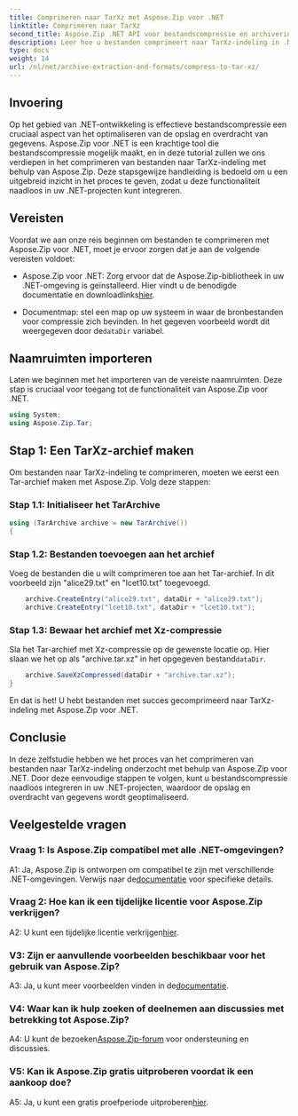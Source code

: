 ```yaml
---
title: Comprimeren naar TarXz met Aspose.Zip voor .NET
linktitle: Comprimeren naar TarXz
second_title: Aspose.Zip .NET API voor bestandscompressie en archivering
description: Leer hoe u bestanden comprimeert naar TarXz-indeling in .NET met behulp van Aspose.Zip. Volg onze stapsgewijze handleiding voor efficiënte bestandsopslag en -overdracht.
type: docs
weight: 14
url: /nl/net/archive-extraction-and-formats/compress-to-tar-xz/
---
```

## Invoering

Op het gebied van .NET-ontwikkeling is effectieve bestandscompressie een cruciaal aspect van het optimaliseren van de opslag en overdracht van gegevens. Aspose.Zip voor .NET is een krachtige tool die bestandscompressie mogelijk maakt, en in deze tutorial zullen we ons verdiepen in het comprimeren van bestanden naar TarXz-indeling met behulp van Aspose.Zip. Deze stapsgewijze handleiding is bedoeld om u een uitgebreid inzicht in het proces te geven, zodat u deze functionaliteit naadloos in uw .NET-projecten kunt integreren.

## Vereisten

Voordat we aan onze reis beginnen om bestanden te comprimeren met Aspose.Zip voor .NET, moet je ervoor zorgen dat je aan de volgende vereisten voldoet:

-  Aspose.Zip voor .NET: Zorg ervoor dat de Aspose.Zip-bibliotheek in uw .NET-omgeving is geïnstalleerd. Hier vindt u de benodigde documentatie en downloadlinks[hier](https://reference.aspose.com/zip/net/).

-  Documentmap: stel een map op uw systeem in waar de bronbestanden voor compressie zich bevinden. In het gegeven voorbeeld wordt dit weergegeven door de`dataDir` variabel.

## Naamruimten importeren

Laten we beginnen met het importeren van de vereiste naamruimten. Deze stap is cruciaal voor toegang tot de functionaliteit van Aspose.Zip voor .NET.

```csharp
using System;
using Aspose.Zip.Tar;
```

## Stap 1: Een TarXz-archief maken

Om bestanden naar TarXz-indeling te comprimeren, moeten we eerst een Tar-archief maken met Aspose.Zip. Volg deze stappen:

### Stap 1.1: Initialiseer het TarArchive

```csharp
using (TarArchive archive = new TarArchive())
{
```

### Stap 1.2: Bestanden toevoegen aan het archief

Voeg de bestanden die u wilt comprimeren toe aan het Tar-archief. In dit voorbeeld zijn "alice29.txt" en "lcet10.txt" toegevoegd.

```csharp
    archive.CreateEntry("alice29.txt", dataDir + "alice29.txt");
    archive.CreateEntry("lcet10.txt", dataDir + "lcet10.txt");
```

### Stap 1.3: Bewaar het archief met Xz-compressie

 Sla het Tar-archief met Xz-compressie op de gewenste locatie op. Hier slaan we het op als "archive.tar.xz" in het opgegeven bestand`dataDir`.

```csharp
    archive.SaveXzCompressed(dataDir + "archive.tar.xz");
}
```

En dat is het! U hebt bestanden met succes gecomprimeerd naar TarXz-indeling met Aspose.Zip voor .NET.

## Conclusie

In deze zelfstudie hebben we het proces van het comprimeren van bestanden naar TarXz-indeling onderzocht met behulp van Aspose.Zip voor .NET. Door deze eenvoudige stappen te volgen, kunt u bestandscompressie naadloos integreren in uw .NET-projecten, waardoor de opslag en overdracht van gegevens wordt geoptimaliseerd.

## Veelgestelde vragen

### Vraag 1: Is Aspose.Zip compatibel met alle .NET-omgevingen?

 A1: Ja, Aspose.Zip is ontworpen om compatibel te zijn met verschillende .NET-omgevingen. Verwijs naar de[documentatie](https://reference.aspose.com/zip/net/) voor specifieke details.

### Vraag 2: Hoe kan ik een tijdelijke licentie voor Aspose.Zip verkrijgen?

 A2: U kunt een tijdelijke licentie verkrijgen[hier](https://purchase.aspose.com/temporary-license/).

### V3: Zijn er aanvullende voorbeelden beschikbaar voor het gebruik van Aspose.Zip?

 A3: Ja, u kunt meer voorbeelden vinden in de[documentatie](https://reference.aspose.com/zip/net/).

### V4: Waar kan ik hulp zoeken of deelnemen aan discussies met betrekking tot Aspose.Zip?

 A4: U kunt de bezoeken[Aspose.Zip-forum](https://forum.aspose.com/c/zip/37) voor ondersteuning en discussies.

### V5: Kan ik Aspose.Zip gratis uitproberen voordat ik een aankoop doe?

 A5: Ja, u kunt een gratis proefperiode uitproberen[hier](https://releases.aspose.com/zip/net).